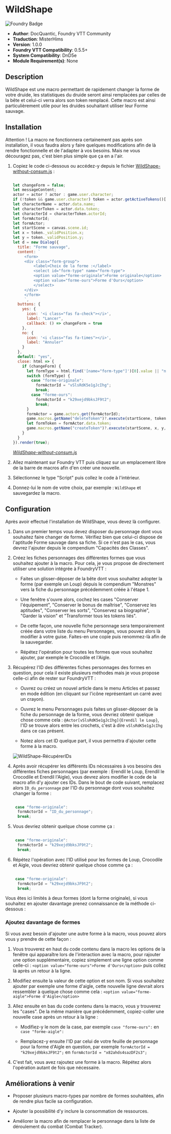# WildShape

![Foundry Badge](https://img.shields.io/badge/Foundry-v0.5.5-informational)

* **Author**: DocQuantic, Foundry VTT Community
* **Traduction**: MisterHims
* **Version**: 1.0.0
* **Foundry VTT Compatibility**: 0.5.5+
* **System Compatibility**: DnD5e
* **Module Requirement(s)**: None

## Description

WildShape est une macro permettant de rapidement changer la forme de votre druide, les statistiques du druide seront ainsi remplacées par celles de la bête et celui-ci verra alors son token remplacé. Cette macro est ainsi particulièrement utile pour les druides souhaitant utiliser leur Forme sauvage.

## Installation

Attention ! La macro ne fonctionnera certainement pas après son installation, il vous faudra alors y faire quelques modifications afin de là rendre fonctionnelle et de l'adapter à vos besoins. Mais ne vous découragez pas, c'est bien plus simple que ça en a l'air.

1. Copiez le code ci-dessous ou accédez-y depuis le fichier [WildShape-without-consum.js](https://github.com/MisterHims/FoundryVTT/blob/master/ScriptMacros/WildShape/FR/WildShape-without-consum.js) :

   ```javascript

   let changeForm = false;
   let messageContent;
   actor = actor ? actor : game.user.character;
   if (!token && game.user.character) token = actor.getActiveTokens()[0];
   let characterName = actor.data.name;
   let characterToken = actor.data.token;
   let characterId = characterToken.actorId;
   let formActorId;
   let formActor;
   let startScene = canvas.scene.id;
   let x = token._validPosition.x;
   let y = token._validPosition.y;
   let d = new Dialog({
     title: "Forme sauvage",
     content: `
        <form>
        <div class="form-group">
            <label>Choix de la forme :</label>
            <select id="form-type" name="form-type">
            <option value="forme-originale">Forme originale</option>
            <option value="forme-ours">Forme d'Ours</option> 
            </select>
        </div>
        </form>
        `,
     buttons: {
       yes: {
         icon: '<i class="fas fa-check"></i>',
         label: "Lancer",
         callback: () => changeForm = true
       },
       no: {
         icon: '<i class="fas fa-times"></i>',
         label: "Annuler"
       }
     },
     default: "yes",
     close: html => {
       if (changeForm) {
         let formType = html.find('[name="form-type"]')[0].value || "none";
         switch (formType) {
           case "forme-originale":
             formActorId = "vSlsRdK5e1gJcIhg";
             break;
           case "forme-ours":
             formActorId = "k29xejd9bksJF9t2";
             break;
         }
         formActor = game.actors.get(formActorId);
         game.macros.getName("deleteToken")?.execute(startScene, token.id);
         let formToken = formActor.data.token;
         game.macros.getName("createToken")?.execute(startScene, x, y, formToken);
       }
     }
   }).render(true);

   ```

   *[WildShape-without-consum.js](https://github.com/MisterHims/FoundryVTT/blob/master/ScriptMacros/WildShape/FR/WildShape-without-consum.js)*

2. Allez maintenant sur Foundry VTT puis cliquez sur un emplacement libre de la barre de macros afin d'en créer une nouvelle.

3. Sélectionnez le type "Script" puis collez le code à l'intérieur.

4. Donnez-lui le nom de votre choix, par exemple : ``` WildShape ``` et sauvegardez la macro.

## Configuration

Après avoir effectué l'installation de WildShape, vous devez là configurer.

1. Dans un premier temps vous devez disposer du personnage dont vous souhaitez faire changer de forme. Vérifiez bien que celui-ci dispose de l'aptitude Forme sauvage dans sa fiche. Si ce n'est pas le cas, vous devrez l'ajouter depuis le compendium "Capacités des Classes".

2. Créez les fiches personnages des différentes formes que vous souhaitez ajouter à la macro. Pour cela, je vous propose de directement utiliser une solution intégrée à FoundryVTT :
    * Faites un glisser-déposer de la bête dont vous souhaitez adopter la forme (par exemple un Loup) depuis le compendium "Monstres" vers la fiche du personnage précédemment créée à l'étape 1.

    * Une fenêtre s'ouvre alors, cochez les cases "Conserver l'équipement", "Conserver le bonus de maîtrise", "Conservez les aptitudes",  "Conserver les sorts", "Conservez sa biographie", "Garder la vision" et "Transformer tous les tokens liés".

    * De cette façon, une nouvelle fiche personnage sera temporairement créée dans votre liste du menu Personnages, vous pouvez alors là modifier à votre guise. Faites-en une copie puis renommez-là afin de la sauvegarder.

    * Répétez l'opération pour toutes les formes que vous souhaitez ajouter, par exemple le Crocodile et l'Aigle.

3. Récupérez l'ID des différentes fiches personnages des formes en question, pour cela il existe plusieurs méthodes mais je vous propose celle-ci afin de rester sur FoundryVTT :
    * Ouvrez ou créez un nouvel article dans le menu Articles et passez en mode édition (en cliquant sur l'icône représentant un carré avec un crayon).

    * Ouvrez le menu Personnages puis faites un glisser-déposer de la fiche du personnage de la forme, vous devriez obtenir quelque chose comme cela : ``` @Actor[vSlsRdK5e1gJcIhg]{Erendil le Loup} ```, l'ID se trouve alors entre les crochets, c'est à dire ``` vSlsRdK5e1gJcIhg ``` dans ce cas présent.

    * Notez alors cet ID quelque part, il vous permettra d'ajouter cette forme à la macro.

    ![WildShape-RécupérerIDs](https://github.com/MisterHims/FoundryVTT/blob/master/ScriptMacros/WildShape/FR/images/dem_id.gif)

4. Après avoir récupérer les différents IDs nécessaires à vos besoins des différentes fiches personnages (par exemple : Erendil le Loup, Erendil le Crocodile et Erendil l'Aigle), vous devrez alors modifier le code de la macro afin d'y ajouter ces IDs. Dans le bout de code suivant, remplacez alors ``` ID_du_personnage ``` par l'ID du personnage dont vous souhaitez changer la forme :

   ```javascript

    case "forme-originale":
     formActorId = "ID_du_personnage";
     break;

   ```

5. Vous devriez obtenir quelque chose comme ça :

   ```javascript

    case "forme-originale":
     formActorId = "k29xejd9bksJF9t2";
     break;

   ```

6. Répétez l'opération avec l'ID utilisé pour les formes de Loup, Crocodile et Aigle, vous devriez obtenir quelque chose comme ça :

   ```javascript

    case "forme-originale":
     formActorId = "k29xejd9bksJF9t2";
     break;

   ```

Vous êtes ici limités à deux formes (dont la forme originale), si vous souhaitez en ajouter davantage prenez connaissance de la méthode ci-dessous : 

### Ajoutez davantage de formes

Si vous avez besoin d'ajouter une autre forme à la macro, vous pouvez alors vous y prendre de cette façon :

1. Vous trouverez en haut du code contenu dans la macro les options de la fenêtre qui apparaître lors de l'interaction avec la macro, pour rajouter une option supplémentaire, copiez simplement une ligne option comme celle-ci : ``` <option value="forme-ours">Forme d'Ours</option> ``` puis collez là après un retour à la ligne.

2. Modifiez ensuite la valeur de cette option et son nom. Si vous souhaitez ajouter par exemple une forme d'aigle, cette nouvelle ligne devrait alors ressembler à quelque chose comme cela : ``` <option value="forme-aigle">Forme d'Aigle</option> ```

3. Allez ensuite en bas du code contenu dans la macro, vous y trouverez les "cases". De la même manière que précédemment, copiez-coller une nouvelle case après un retour à la ligne :

   * Modifiez-y le nom de la case, par exemple ``` case "forme-ours": ``` en ``` case "forme-aigle": ```

   * Remplacez-y ensuite l'ID par celui de votre feuille de personnage pour la forme d'Aigle en question, par exemple ``` formActorId = "k29xejd9bksJF9t2"; ``` en ``` formActorId = "x82ahds4sazDF2s3"; ```

4. C'est fait, vous avez rajoutez une forme à la macro. Répétez alors l'opération autant de fois que nécessaire.

## Améliorations à venir

* Proposer plusieurs macro-types par nombre de formes souhaitées, afin de rendre plus facile sa configuration.

* Ajouter la possibilité d'y inclure la consommation de ressources.

* Améliorer la macro afin de remplacer le personnage dans la liste de déroulement du combat (Combat Tracker).